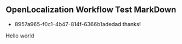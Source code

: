 ## OpenLocalization Workflow Test MarkDown
* 8957a965-f0c1-4b47-814f-6366b1adedad 
thanks!

Hello world